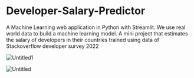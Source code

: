 # Developer-Salary-Predictor
A Machine Learning web application  in Python with Streamlit. We use real world data to build a machine learning model. A mini project that estimates the salary of developers in their countries trained using data of Stackoverflow developer survey 2022 


![Untitled1](https://user-images.githubusercontent.com/74917018/193447123-1b54629b-08f0-4769-92f9-be2c82be0f85.png)




![Untitled](https://user-images.githubusercontent.com/74917018/193447225-dcb67864-d6d4-4a94-954b-f636fe61feeb.png)
